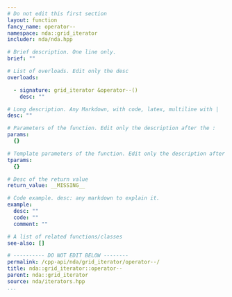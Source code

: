```yaml
---
# Do not edit this first section
layout: function
fancy_name: operator--
namespace: nda::grid_iterator
includer: nda/nda.hpp

# Brief description. One line only.
brief: ""

# List of overloads. Edit only the desc
overloads:

  - signature: grid_iterator &operator--()
    desc: ""

# Long description. Any Markdown, with code, latex, multiline with |
desc: ""

# Parameters of the function. Edit only the description after the :
params:
  {}

# Template parameters of the function. Edit only the description after the :
tparams:
  {}

# Desc of the return value
return_value: __MISSING__

# Code example. desc: any markdown to explain it.
example:
  desc: ""
  code: ""
  comment: ""

# A list of related functions/classes
see-also: []

# ---------- DO NOT EDIT BELOW --------
permalink: /cpp-api/nda/grid_iterator/operator--/
title: nda::grid_iterator::operator--
parent: nda::grid_iterator
source: nda/iterators.hpp
...
```


